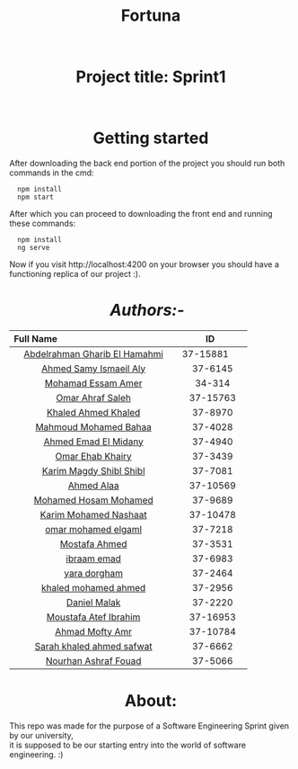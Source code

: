<h1 align="center">Fortuna</h1>
<br>
<h1 align="center">Project title: Sprint1</h1>
<br>
<h1 align="center">Getting started</h1>
After downloading the back end portion of the project you should run both commands in the cmd:

```
  npm install
  npm start
```

  After which you can proceed to downloading the front end and running these commands:
```
  npm install
  ng serve
```

  Now if you visit http://localhost:4200 on your browser you should have a functioning replica of our project :).


<h1 align="center">  <em>Authors:- </em> </h1>

Full Name                                                  |  ID					   
:---------------------------------------------------------: |:---------------:
[Abdelrahman Gharib El Hamahmi](https://github.com/Hamahmi) |37-15881       
[Ahmed Samy Ismaeil Aly](https://github.com/Ahmedsamy1)     |37-6145
[Mohamad Essam Amer](https://github.com/settings/profile)   |34-314
[Omar Ahraf Saleh](https://github.com/OmarAshrafSaleh)      |37-15763
[Khaled Ahmed Khaled](https://github.com/KhaledAhmed19)     |37-8970
[Mahmoud Mohamed Bahaa](https://github.com/mb4haa)          |37-4028
[Ahmed Emad El Midany](https://github.com/midany)           |37-4940
[Omar Ehab Khairy](https://github.com/duperomar96)          |37-3439
[Karim Magdy Shibl Shibl](https://github.com/karimshibl)    |37-7081
[Ahmed Alaa](https://github.com/AhmedAlaa77)                |37-10569
[Mohamed Hosam Mohamed](https://github.com/Mhosam)          |37-9689
[Karim Mohamed Nashaat](https://github.com/KarimNashaat)    |37-10478
[omar mohamed elgaml](https://github.com/omarelgaml)        |37-7218
[Mostafa Ahmed](https://github.com/MostafaAhmedAbbas)       |37-3531
[ibraam emad](https://github.com/ibraamEmad)                |37-6983
[yara dorgham](https://github.com/YaraDorgham)              |37-2464
[khaled mohamed ahmed](https://github.com/khaledmhassan)    |37-2956
[Daniel Malak](https://github.com/DanielMalak)              |37-2220
[Moustafa Atef Ibrahim](https://github.com/Moustafaatef74)  |37-16953
[Ahmad Mofty Amr](https://github.com/themofty)              |37-10784
[Sarah khaled ahmed safwat](https://github.com/SarahKhaled) |37-6662
[Nourhan Ashraf Fouad](https://github.com/NourhanAshraf)    |37-5066

<h1 align="center"> About: </h1>
<p>This repo was made for the purpose of a Software Engineering Sprint given by our university,
<br>it is supposed to be our starting entry into the world of software engineering. :)</p>
